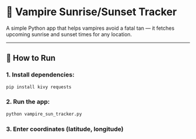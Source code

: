# 🧛 Vampire Sunrise/Sunset Tracker

A simple Python app that helps vampires avoid a fatal tan — it fetches upcoming sunrise and sunset times for any location.

---

## 🧩 How to Run

### 1. Install dependencies:
```bash
pip install kivy requests
```

### 2. Run the app:
```bash
python vampire_sun_tracker.py
```

### 3. Enter coordinates (latitude, longitude)
